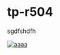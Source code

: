 # tp-r504
sgdfshdfh

[![aaaa](https://github.com/bakraw/tp-r504/actions/workflows/pytest.yml/badge.svg)](https://github.com/bakraw/tp-r504/actions)
